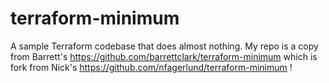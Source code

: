 # terraform-minimum

A sample Terraform codebase that does almost nothing. My repo is a copy from Barrett's https://github.com/barrettclark/terraform-minimum which is fork from Nick's https://github.com/nfagerlund/terraform-minimum !
